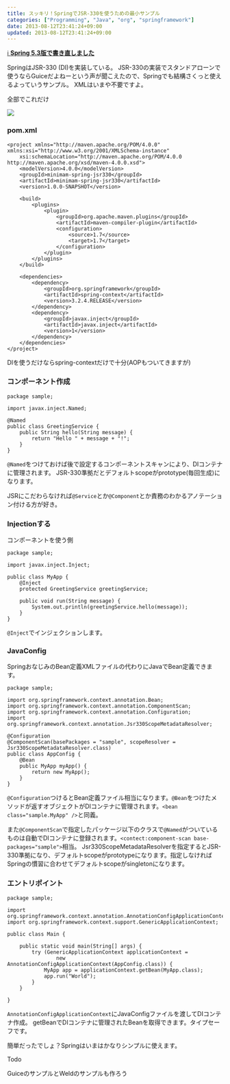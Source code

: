 ```yaml
---
title: スッキリ！SpringでJSR-330を使うための最小サンプル
categories: ["Programming", "Java", "org", "springframework"]
date: 2013-08-12T23:41:24+09:00
updated: 2013-08-12T23:41:24+09:00
---
```


[ℹ️ **Spring 5.3版で書き直しました**](/entries/662)

SpringはJSR-330 (DI)を実装している。
JSR-330の実装でスタンドアローンで使うならGuiceだよねーという声が聞こえたので、Springでも結構さくっと使えるよっていうサンプル。
XMLはいまや不要ですよ。

全部でこれだけ

<a href='/api/v1/files/00109/spring-jsr330.png'><img src='/api/v1/files/00109/spring-jsr330.png' /></a>


### pom.xml

    <project xmlns="http://maven.apache.org/POM/4.0.0" xmlns:xsi="http://www.w3.org/2001/XMLSchema-instance"
    	xsi:schemaLocation="http://maven.apache.org/POM/4.0.0 http://maven.apache.org/xsd/maven-4.0.0.xsd">
    	<modelVersion>4.0.0</modelVersion>
    	<groupId>minimam-spring-jsr330</groupId>
    	<artifactId>minimam-spring-jsr330</artifactId>
    	<version>1.0.0-SNAPSHOT</version>
    
    	<build>
    		<plugins>
    			<plugin>
    				<groupId>org.apache.maven.plugins</groupId>
    				<artifactId>maven-compiler-plugin</artifactId>
    				<configuration>
    					<source>1.7</source>
    					<target>1.7</target>
    				</configuration>
    			</plugin>
    		</plugins>
    	</build>
    
    	<dependencies>
    		<dependency>
    			<groupId>org.springframework</groupId>
    			<artifactId>spring-context</artifactId>
    			<version>3.2.4.RELEASE</version>
    		</dependency>
    		<dependency>
    			<groupId>javax.inject</groupId>
    			<artifactId>javax.inject</artifactId>
    			<version>1</version>
    		</dependency>
    	</dependencies>
    </project>

DIを使うだけならspring-contextだけで十分(AOPもついてきますが)

### コンポーネント作成

    package sample;
    
    import javax.inject.Named;
    
    @Named
    public class GreetingService {
    	public String hello(String message) {
    		return "Hello " + message + "!";
    	}
    }

`@Named`をつけておけば後で設定するコンポーネントスキャンにより、DIコンテナに管理されます。
JSR-330準拠だとデフォルトscopeがprototype(毎回生成)になります。

JSRにこだわらなければ`@Service`とか`@Component`とか責務のわかるアノテーション付ける方が好き。

### Injectionする

コンポーネントを使う側

    package sample;
    
    import javax.inject.Inject;
    
    public class MyApp {
    	@Inject
    	protected GreetingService greetingService;
    
    	public void run(String message) {
    		System.out.println(greetingService.hello(message));
    	}
    }


`@Inject`でインジェクションします。

### JavaConfig
SpringおなじみのBean定義XMLファイルの代わりにJavaでBean定義できます。

    package sample;
    
    import org.springframework.context.annotation.Bean;
    import org.springframework.context.annotation.ComponentScan;
    import org.springframework.context.annotation.Configuration;
    import org.springframework.context.annotation.Jsr330ScopeMetadataResolver;
    
    @Configuration
    @ComponentScan(basePackages = "sample", scopeResolver = Jsr330ScopeMetadataResolver.class)
    public class AppConfig {
    	@Bean
    	public MyApp myApp() {
    		return new MyApp();
    	}
    }

`@Configuration`つけるとBean定義ファイル相当になります。`@Bean`をつけたメソッドが返すオブジェクトがDIコンテナに管理されます。`<bean class="sample.MyApp" />`と同義。

また`@ComponentScan`で指定したパッケージ以下のクラスで`@Named`がついているものは自動でDIコンテナに登録されます。`<contect:component-scan base-packages="sample">`相当。
Jsr330ScopeMetadataResolverを指定するとJSR-330準拠になり、デフォルトscopeがprototypeになります。指定しなければSpringの慣習に合わせてデフォルトscopeがsingletonになります。

### エントリポイント

    package sample;

    import org.springframework.context.annotation.AnnotationConfigApplicationContext;
    import org.springframework.context.support.GenericApplicationContext;
    
    public class Main {
    
    	public static void main(String[] args) {
    		try (GenericApplicationContext applicationContext = 
    				new AnnotationConfigApplicationContext(AppConfig.class)) {
    			MyApp app = applicationContext.getBean(MyApp.class);
    			app.run("World");
    		}
    	}
    
    }

`AnnotationConfigApplicationContext`にJavaConfigファイルを渡してDIコンテナ作成。
getBeanでDIコンテナに管理されたBeanを取得できます。タイプセーフです。



簡単だったでしょ？Springはいまはかなりシンプルに使えます。

Todo

GuiceのサンプルとWeldのサンプルも作ろう

